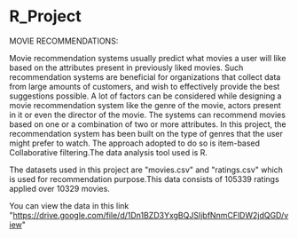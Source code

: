 # R_Project

MOVIE RECOMMENDATIONS:

Movie recommendation systems usually predict what movies a user will like based on the attributes present in previously liked movies. Such recommendation systems are beneficial for organizations that collect data from large amounts of customers, and wish to effectively provide the best suggestions possible. A lot of factors can be considered while designing a movie recommendation system like the genre of the movie, actors present in it or even the director of the movie. The systems can recommend movies based on one or a combination of two or more attributes. In this project, the recommendation system has been built on the type of genres that the user might prefer to watch. The approach adopted to do so is item-based Collaborative filtering.The data analysis tool used is R.

The datasets used in this project are "movies.csv" and "ratings.csv" which is used for recommendation purpose.This data consists of 105339 ratings applied over 10329 movies. 

You can view the data in this link "https://drive.google.com/file/d/1Dn1BZD3YxgBQJSIjbfNnmCFlDW2jdQGD/view"
